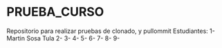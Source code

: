 # PRUEBA_CURSO
Repositorio para realizar pruebas de clonado,  y pullommit
Estudiantes:
1- Martin  Sosa Tula
2-
3-
4-
5-
6-
7-
8-
9-
